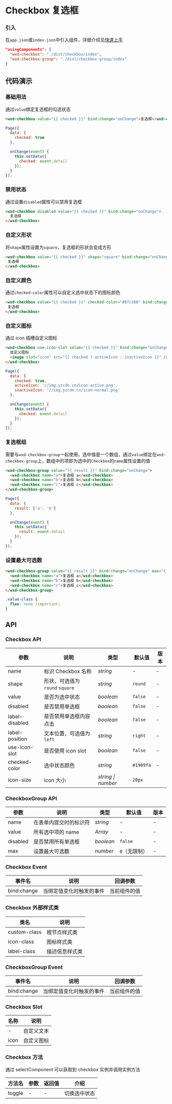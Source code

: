 # Checkbox 复选框

### 引入
在`app.json`或`index.json`中引入组件，详细介绍见[快速上手](#/quickstart#yin-ru-zu-jian)

```json
"usingComponents": {
  "wxd-checkbox": "./dist/checkbox/index",
  "wxd-checkbox-group": "./dist/checkbox-group/index"
}
```

## 代码演示

### 基础用法

通过`value`绑定复选框的勾选状态

```html
<wxd-checkbox value="{{ checked }}" bind:change="onChange">复选框</wxd-checkbox>
```

```js
Page({
  data: {
    checked: true
  },

  onChange(event) {
    this.setData({
      checked: event.detail
    });
  }
});
```

### 禁用状态

通过设置`disabled`属性可以禁用复选框

```html
<wxd-checkbox disabled value="{{ checked }}" bind:change="onChange">
  复选框
</wxd-checkbox>
```

### 自定义形状

将`shape`属性设置为`square`，复选框的形状会变成方形

 ```html
<wxd-checkbox value="{{ checked }}" shape="square" bind:change="onChange">
  复选框
</wxd-checkbox>
```

### 自定义颜色

通过`checked-color`属性可以自定义选中状态下的图标颜色

 ```html
<wxd-checkbox value="{{ checked }}" checked-color="#07c160" bind:change="onChange">
  复选框
</wxd-checkbox>
```

### 自定义图标

通过 icon 插槽自定义图标

```html
<wxd-checkbox use-icon-slot value="{{ checked }}" bind:change="onChange">
  自定义图标
  <image slot="icon" src="{{ checked ? activeIcon : inactiveIcon }}" />
</wxd-checkbox>
```

```js
Page({
  data: {
    checked: true,
    activeIcon: '//img.yzcdn.cn/icon-active.png',
    inactiveIcon: '//img.yzcdn.cn/icon-normal.png'
  },

  onChange(event) {
    this.setData({
      checked: event.detail
    });
  }
});
```

### 复选框组

需要与`wxd-checkbox-group`一起使用，选中值是一个数组，通过`value`绑定在`wxd-checkbox-group`上，数组中的项即为选中的`Checkbox`的`name`属性设置的值

```html
<wxd-checkbox-group value="{{ result }}" bind:change="onChange">
  <wxd-checkbox name="a">复选框 a</wxd-checkbox>
  <wxd-checkbox name="b">复选框 b</wxd-checkbox>
  <wxd-checkbox name="c">复选框 c</wxd-checkbox>
</wxd-checkbox-group>
```

```javascript
Page({
  data: {
    result: ['a', 'b']
  },

  onChange(event) {
    this.setData({
      result: event.detail
    });
  }
});
```

### 设置最大可选数

```html
<wxd-checkbox-group value="{{ result }}" bind:change="onChange" max="{{ 2 }}">
  <wxd-checkbox name="a">复选框 a</wxd-checkbox>
  <wxd-checkbox name="b">复选框 b</wxd-checkbox>
  <wxd-checkbox name="c">复选框 c</wxd-checkbox>
</wxd-checkbox-group>
```


```css
.value-class {
  flex: none !important;
}
```

## API

### Checkbox API

| 参数 | 说明 | 类型 | 默认值 | 版本 |
|-----------|-----------|-----------|-------------|-------------|
| name | 标识 Checkbox 名称 | *string* | - | - |
| shape | 形状，可选值为 `round` `square` | *string* | `round` | - |
| value | 是否为选中状态 | *boolean* | `false` | - |
| disabled | 是否禁用单选框 | *boolean* | `false` | - |
| label-disabled | 是否禁用单选框内容点击 | *boolean* | `false` | - |
| label-position | 文本位置，可选值为 `left` | *string* | `right` | - |
| use-icon-slot | 是否使用 icon slot | *boolean* | `false` | - |
| checked-color | 选中状态颜色 | *string* | `#1989fa` | - |
| icon-size | icon 大小 | *string \| number* | `20px` |

### CheckboxGroup API

| 参数 | 说明 | 类型 | 默认值 | 版本 |
|-----------|-----------|-----------|-------------|-------------|
| name | 在表单内提交时的标识符 | *string* | - | - |
| value | 所有选中项的 name | *Array* | - | - |
| disabled | 是否禁用所有单选框 | *boolean* | `false` | - |
| max | 设置最大可选数 | *number* | `0`（无限制） | - |

### Checkbox Event

| 事件名 | 说明 | 回调参数 |
|-----------|-----------|-----------|
| bind:change | 当绑定值变化时触发的事件 | 当前组件的值 |

### Checkbox 外部样式类

| 类名 | 说明 |
|-----------|-----------|
| custom-class | 根节点样式类 |
| icon-class | 图标样式类 |
| label-class | 描述信息样式类 |

### CheckboxGroup Event

| 事件名 | 说明 | 回调参数 |
|-----------|-----------|-----------|
| bind:change | 当绑定值变化时触发的事件 | 当前组件的值 |

### Checkbox Slot

| 名称 | 说明 |
|-----------|-----------|
| - | 自定义文本 |
| icon | 自定义图标 |

### Checkbox 方法

通过 selectComponent 可以获取到 checkbox 实例并调用实例方法

| 方法名 | 参数 | 返回值 | 介绍 |
|-----------|-----------|-----------|-------------|
| toggle | - | - | 切换选中状态 |
